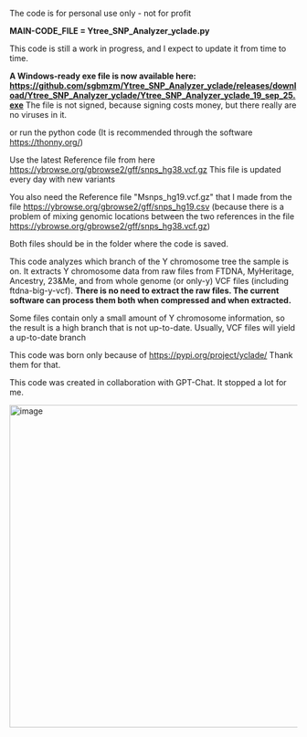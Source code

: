 The code is for personal use only - not for profit

**MAIN-CODE_FILE = Ytree_SNP_Analyzer_yclade.py**

This code is still a work in progress, and I expect to update it from time to time.

**A Windows-ready exe file is now available here: https://github.com/sgbmzm/Ytree_SNP_Analyzer_yclade/releases/download/Ytree_SNP_Analyzer_yclade/Ytree_SNP_Analyzer_yclade_19_sep_25.exe**
The file is not signed, because signing costs money, but there really are no viruses in it.

or run the python code (It is recommended through the software https://thonny.org/) 


Use the latest Reference file from here
https://ybrowse.org/gbrowse2/gff/snps_hg38.vcf.gz
This file is updated every day with new variants

You also need the Reference file "Msnps_hg19.vcf.gz" that I made from the file https://ybrowse.org/gbrowse2/gff/snps_hg19.csv (because there is a problem of mixing genomic locations between the two references in the file https://ybrowse.org/gbrowse2/gff/snps_hg38.vcf.gz)

Both files should be in the folder where the code is saved.

This code analyzes which branch of the Y chromosome tree the sample is on.
It extracts Y chromosome data from raw files from FTDNA, MyHeritage, Ancestry, 23&Me, and from whole genome (or only-y) VCF files (including ftdna-big-y-vcf).
**There is no need to extract the raw files. The current software can process them both when compressed and when extracted.**


Some files contain only a small amount of Y chromosome information, so the result is a high branch that is not up-to-date.
Usually, VCF files will yield a up-to-date branch

This code was born only because of https://pypi.org/project/yclade/
Thank them for that.

This code was created in collaboration with GPT-Chat. It stopped a lot for me.

<img width="1103" height="565" alt="image" src="https://github.com/user-attachments/assets/974282e7-91aa-4e73-b886-4983e8f15478" />

